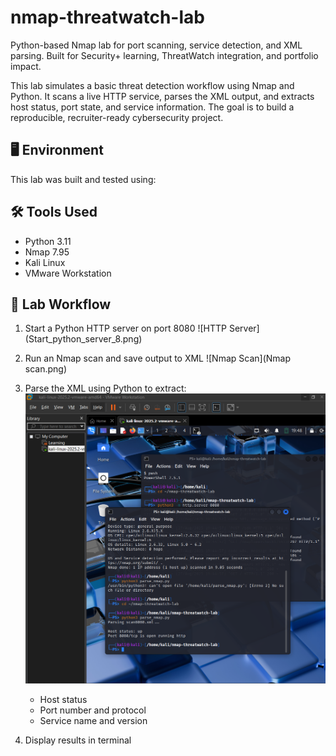 # nmap-threatwatch-lab
Python-based Nmap lab for port scanning, service detection, and XML parsing. Built for Security+ learning, ThreatWatch integration, and portfolio impact.

This lab simulates a basic threat detection workflow using Nmap and Python. It scans a live HTTP service, parses the XML output, and extracts host status, port state, and service information. The goal is to build a reproducible, recruiter-ready cybersecurity project.

## 🖥️ Environment

This lab was built and tested using:

## 🛠️ Tools Used

- Python 3.11
- Nmap 7.95
- Kali Linux
- VMware Workstation

## 🔧 Lab Workflow

1. Start a Python HTTP server on port 8080
![HTTP Server] (Start_python_server_8.png)

2. Run an Nmap scan and save output to XML
![Nmap Scan](Nmap scan.png)

3. Parse the XML using Python to extract:
![Parser Output](Run_python_parser.png)
   - Host status
   - Port number and protocol
   - Service name and version
5. Display results in terminal


